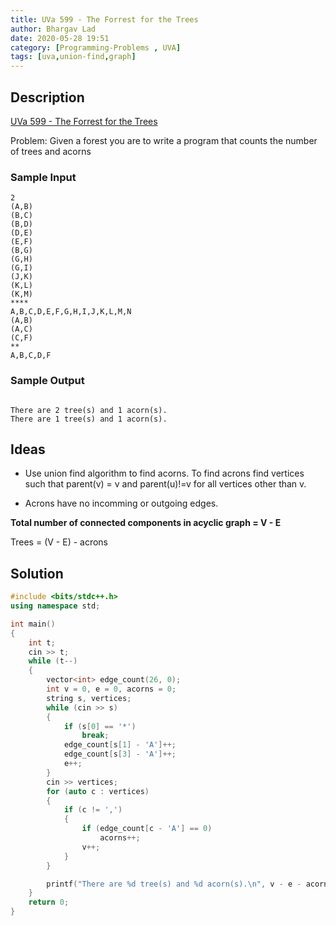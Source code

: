 ```yaml
---
title: UVa 599 - The Forrest for the Trees
author: Bhargav Lad
date: 2020-05-28 19:51
category: [Programming-Problems , UVA]
tags: [uva,union-find,graph]
---
```


## Description
[UVa 599 - The Forrest for the Trees](https://onlinejudge.org/index.php?option=com_onlinejudge&Itemid=8&category=635&page=show_problem&problem=540)

Problem: Given a forest you are to write a program that counts the number of trees and acorns

### Sample Input
```terminal
2
(A,B)
(B,C)
(B,D)
(D,E)
(E,F)
(B,G)
(G,H)
(G,I)
(J,K)
(K,L)
(K,M)
****
A,B,C,D,E,F,G,H,I,J,K,L,M,N
(A,B)
(A,C)
(C,F)
**
A,B,C,D,F

```
### Sample Output
```terminal

There are 2 tree(s) and 1 acorn(s).
There are 1 tree(s) and 1 acorn(s).

```
## Ideas

- Use union find algorithm to find acorns. To find acrons find vertices such that parent(v) = v and parent(u)!=v for all vertices other than v.

- Acrons have no incomming or outgoing edges.

**Total number of connected components in acyclic graph = V - E**

Trees = (V - E) - acrons

## Solution

```cpp
#include <bits/stdc++.h>
using namespace std;

int main()
{
    int t;
    cin >> t;
    while (t--)
    {
        vector<int> edge_count(26, 0);
        int v = 0, e = 0, acorns = 0;
        string s, vertices;
        while (cin >> s)
        {
            if (s[0] == '*')
                break;
            edge_count[s[1] - 'A']++;
            edge_count[s[3] - 'A']++;
            e++;
        }
        cin >> vertices;
        for (auto c : vertices)
        {
            if (c != ',')
            {
                if (edge_count[c - 'A'] == 0)
                    acorns++;
                v++;
            }
        }

        printf("There are %d tree(s) and %d acorn(s).\n", v - e - acorns, acorns);
    }
    return 0;
}
```